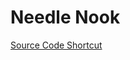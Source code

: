 # Needle Nook
[Source Code Shortcut](https://github.com/mktwohy/Knitting-Calculator/tree/master/app/src/main/java/com/mktwohy/knittingcalculator)
